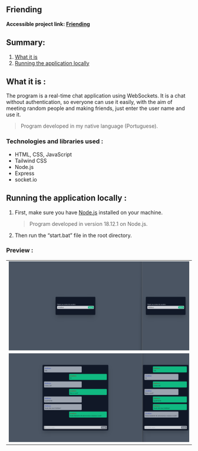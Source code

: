 ## Friending

**Accessible project link: <a href="https://friending.onrender.com/">Friending</a>**

## Summary:

1. [What it is](#what-it-is)
2. [Running the application locally](#running-the-application-locally)

## What it is :

The program is a real-time chat application using WebSockets. It is a chat without authentication, so everyone can use it easily, with the aim of meeting random people and making friends, just enter the user name and use it.

> Program developed in my native language (Portuguese).

### Technologies and libraries used :

- HTML, CSS, JavaScript
- Tailwind CSS
- Node.js
- Express
- socket.io


## Running the application locally :

1. First, make sure you have <a href="https://nodejs.org/en">Node.js</a> installed on your machine.

   > Program developed in version 18.12.1 on Node.js.

2. Then run the “start.bat” file in the root directory.

### Preview :

<table width="100%"> 
<tr>
<td width="100%">
<img src="./SAMPLE/SAMPLE1.png/">
</td> 
</tr>
<tr>
<td width="100%">
<img src="./SAMPLE/SAMPLE2.png/">
</td> 
</tr>
</table>
